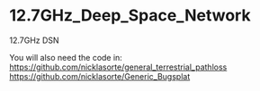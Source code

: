 # 12.7GHz_Deep_Space_Network
12.7GHz DSN


You will also need the code in:
https://github.com/nicklasorte/general_terrestrial_pathloss
https://github.com/nicklasorte/Generic_Bugsplat
